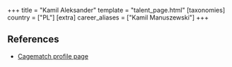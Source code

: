 +++
title = "Kamil Aleksander"
template = "talent_page.html"
[taxonomies]
country = ["PL"]
[extra]
career_aliases = ["Kamil Manuszewski"]
+++

## References

* [Cagematch profile page](https://www.cagematch.net/?id=2&nr=10426)
